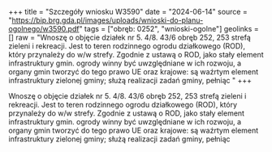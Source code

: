 +++
title = "Szczegóły wniosku W3590"
date = "2024-06-14"
source = "https://bip.brg.gda.pl/images/uploads/wnioski-do-planu-ogolnego/w3590.pdf"
tags = ["obręb: 0252", "wnioski-ogolne"]
geolinks = []
raw = "Wnoszę o objęcie działek nr 5. 4/8. 43/6 obręb 252, 253 strefą zieleni i rekreacji. Jest to teren rodzinnego ogrodu działkowego (ROD), który przynależy do w/w strefy. Zgodnie z ustawą o ROD, jako stały element infrastruktury gmin. ogrody winny być uwzględniane w ich rozwoju, a organy gmin tworzyć do tego prawo UE oraz krajowe: są waźrtym element infrastruktury zielonej gminy; służą realizacji zadań gminy, pełniąc "
+++

Wnoszę o objęcie działek nr 5. 4/8. 43/6 obręb 252, 253 strefą zieleni i rekreacji. Jest to teren
rodzinnego ogrodu działkowego (ROD), który przynależy do w/w strefy. Zgodnie z ustawą o ROD, jako stały
element infrastruktury gmin. ogrody winny być uwzględniane w ich rozwoju, a organy gmin tworzyć do tego
prawo UE oraz krajowe: są waźrtym element infrastruktury zielonej gminy; służą realizacji zadań gminy, pełniąc



